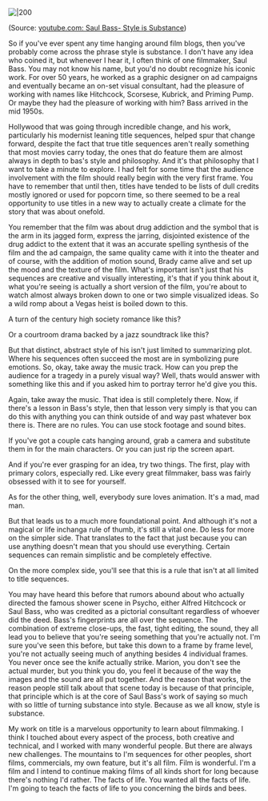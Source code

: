 
![|200](https://i.ytimg.com/vi/frWLpyI3lXY/hqdefault.jpg)

(Source:  [youtube.com: Saul Bass- Style is Substance](https://youtu.be/frWLpyI3lXY?t=2))


So if you've ever spent any time hanging around film blogs, then you've probably come across the phrase style is substance. I don't have any idea who coined it, but whenever I hear it, I often think of one filmmaker, Saul Bass. You may not know his name, but you'd no doubt recognize his iconic work. For over 50 years, he worked as a graphic designer on ad campaigns and eventually became an on-set visual consultant, had the pleasure of working with names like Hitchcock, Scorsese, Kubrick, and Priming Pump. Or maybe they had the pleasure of working with him? Bass arrived in the mid 1950s.

Hollywood that was going through incredible change, and his work, particularly his modernist leaning title sequences, helped spur that change forward, despite the fact that true title sequences aren't really something that most movies carry today, the ones that do feature them are almost always in depth to bas's style and philosophy. And it's that philosophy that I want to take a minute to explore. I had felt for some time that the audience involvement with the film should really begin with the very first frame. You have to remember that until then, titles have tended to be lists of dull credits mostly ignored or used for popcorn time, so there seemed to be a real opportunity to use titles in a new way to actually create a climate for the story that was about onefold.

You remember that the film was about drug addiction and the symbol that is the arm in its jagged form, express the jarring, disjointed existence of the drug addict to the extent that it was an accurate spelling synthesis of the film and the ad campaign, the same quality came with it into the theater and of course, with the addition of motion sound, Brady came alive and set up the mood and the texture of the film. What's important isn't just that his sequences are creative and visually interesting, it's that if you think about it, what you're seeing is actually a short version of the film, you're about to watch almost always broken down to one or two simple visualized ideas. So a wild romp about a Vegas heist is boiled down to this.

A turn of the century high society romance like this?

Or a courtroom drama backed by a jazz soundtrack like this?

But that distinct, abstract style of his isn't just limited to summarizing plot. Where his sequences often succeed the most are in symbolizing pure emotions. So, okay, take away the music track. How can you prep the audience for a tragedy in a purely visual way? Well, thats would answer with something like this and if you asked him to portray terror he'd give you this.

Again, take away the music. That idea is still completely there. Now, if there's a lesson in Bass's style, then that lesson very simply is that you can do this with anything you can think outside of and way past whatever box there is. There are no rules. You can use stock footage and sound bites.

If you've got a couple cats hanging around, grab a camera and substitute them in for the main characters. Or you can just rip the screen apart.

And if you're ever grasping for an idea, try two things. The first, play with primary colors, especially red. Like every great filmmaker, bass was fairly obsessed with it to see for yourself.

As for the other thing, well, everybody sure loves animation. It's a mad, mad man.

But that leads us to a much more foundational point. And although it's not a magical or life inchanga rule of thumb, it's still a vital one. Do less for more on the simpler side. That translates to the fact that just because you can use anything doesn't mean that you should use everything. Certain sequences can remain simplistic and be completely effective.

On the more complex side, you'll see that this is a rule that isn't at all limited to title sequences.

You may have heard this before that rumors abound about who actually directed the famous shower scene in Psycho, either Alfred Hitchcock or Saul Bass, who was credited as a pictorial consultant regardless of whoever did the deed. Bass's fingerprints are all over the sequence. The combination of extreme close-ups, the fast, tight editing, the sound, they all lead you to believe that you're seeing something that you're actually not. I'm sure you've seen this before, but take this down to a frame by frame level, you're not actually seeing much of anything besides 4 individual frames. You never once see the knife actually strike. Marion, you don't see the actual murder, but you think you do, you feel it because of the way the images and the sound are all put together. And the reason that works, the reason people still talk about that scene today is because of that principle, that principle which is at the core of Saul Bass's work of saying so much with so little of turning substance into style. Because as we all know, style is substance.

My work on title is a marvelous opportunity to learn about filmmaking. I think I touched about every aspect of the process, both creative and technical, and I worked with many wonderful people. But there are always new challenges. The mountains to I'm sequences for other peoples, short films, commercials, my own feature, but it's all film. Film is wonderful. I'm a film and I intend to continue making films of all kinds short for long because there's nothing I'd rather. The facts of life. You wanted all the facts of life. I'm going to teach the facts of life to you concerning the birds and bees.



